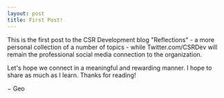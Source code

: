 ```yaml
---
layout: post
title: First Post!
---
```


This is the first post to the CSR Development blog "Reflections" - a more personal collection of a number of topics - while Twitter.com/CSRDev will remain the professional social media connection to the organization. 

Let's hope we connect in a meaningful and rewarding manner. I hope to share as much as I learn. Thanks for reading!

&minus; Geo 
